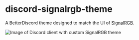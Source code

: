 # discord-signalrgb-theme
A BetterDiscord theme designed to match the UI of [SignalRGB](https://signalrgb.com).

![Image of Discord client with custom SignalRGB theme](https://i.imgur.com/81he68G.png)
